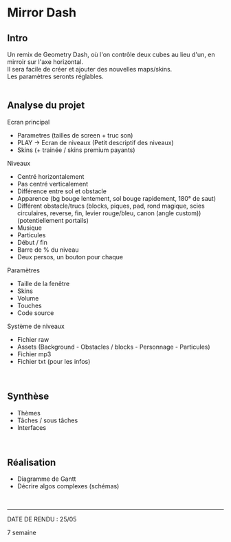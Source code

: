 # Mirror Dash

## Intro
Un remix de Geometry Dash, où l'on contrôle deux cubes au lieu d'un, en mirroir sur l'axe horizontal.<br>
Il sera facile de créer et ajouter des nouvelles maps/skins.<br>
Les paramètres seronts réglables.<br>
<br>

## Analyse du projet
Ecran principal
- Parametres (tailles de screen + truc son)
- PLAY -> Ecran de niveaux (Petit descriptif des niveaux)
- Skins (+ trainée / skins premium payants)

Niveaux
- Centré horizontalement
- Pas centré verticalement
- Différence entre sol et obstacle
- Apparence (bg bouge lentement, sol bouge rapidement, 180° de saut)
- Différent obstacle/trucs (blocks, piques, pad, rond magique, scies circulaires, reverse, fin, levier rouge/bleu, canon (angle custom)) (potentiellement portails)
- Musique
- Particules
- Début / fin
- Barre de % du niveau
- Deux persos, un bouton pour chaque

Paramètres
- Taille de la fenêtre
- Skins
- Volume
- Touches
- Code source

Système de niveaux
- Fichier raw
- Assets (Background - Obstacles / blocks - Personnage - Particules)
- Fichier mp3
- Fichier txt (pour les infos)
<br>

## Synthèse
- Thèmes
- Tâches / sous tâches
- Interfaces
<br>

## Réalisation
- Diagramme de Gantt
- Décrire algos complexes (schémas)
<br>


---


DATE DE RENDU : 25/05

7 semaine


<!--Create cool diagram
```mermaid
erDiagram
	CUSTOMER }|..|{ DELIVERY-ADDRESS : has
	CUSTOMER ||--o{ ORDER : places
	CUSTOMER ||--o{ INVOICE : "liable for"
	DELIVERY-ADDRESS ||--o{ ORDER : receives
	INVOICE ||--|{ ORDER : covers
	ORDER ||--|{ ORDER-ITEM : includes
	PRODUCT-CATEGORY ||--|{ PRODUCT : contains
	PRODUCT ||--o{ ORDER-ITEM : "ordered in"
```-->